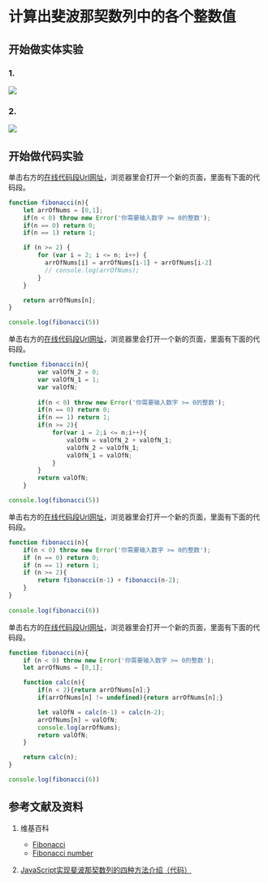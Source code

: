 # 计算出斐波那契数列中的各个整数值

## 开始做实体实验

### 1. 

![](/images/数论/计算出斐波那契数列中的各个整数值/1a.jpg)

### 2. 

![](/images/数论/计算出斐波那契数列中的各个整数值/2a.jpg)

## 开始做代码实验

单击右方的[在线代码段Url网址](http://www.pythontutor.com/live.html#code=function%20fibonacci%28n%29%7B%0A%20%20%20%20let%20arrOfNums%20%3D%20%5B0,1%5D%3B%0A%20%20%20%20if%28n%20%3C%200%29%20throw%20new%20Error%28'%E4%BD%A0%E9%9C%80%E8%A6%81%E8%BE%93%E5%85%A5%E6%95%B0%E5%AD%97%20%3E%3D%200%E7%9A%84%E6%95%B4%E6%95%B0'%29%3B%0A%20%20%20%20if%28n%20%3D%3D%200%29%20return%200%3B%0A%20%20%20%20if%28n%20%3D%3D%201%29%20return%201%3B%0A%0A%20%20%20%20if%20%28n%20%3E%3D%202%29%20%7B%0A%20%20%20%20%20%20%20%20for%20%28var%20i%20%3D%202%3B%20i%20%3C%3D%20n%3B%20i%2B%2B%29%20%7B%0A%20%20%20%20%20%20%20%20%20%20arrOfNums%5Bi%5D%20%3D%20arrOfNums%5Bi-1%5D%20%2B%20arrOfNums%5Bi-2%5D%0A%20%20%20%20%20%20%20%20%20%20//%20console.log%28arrOfNums%29%3B%20%20%20%20%20%20%20%20%20%20%0A%20%20%20%20%20%20%20%20%7D%0A%20%20%20%20%7D%0A%0A%20%20%20%20return%20arrOfNums%5Bn%5D%3B%0A%7D%0A%0Aconsole.log%28fibonacci%285%29%29&cumulative=false&curInstr=23&heapPrimitives=nevernest&mode=display&origin=opt-live.js&py=js&rawInputLstJSON=%5B%5D&textReferences=false)，浏览器里会打开一个新的页面，里面有下面的代码段。

```javascript
function fibonacci(n){
    let arrOfNums = [0,1];
    if(n < 0) throw new Error('你需要输入数字 >= 0的整数');
    if(n == 0) return 0;
    if(n == 1) return 1;

    if (n >= 2) {
        for (var i = 2; i <= n; i++) {
          arrOfNums[i] = arrOfNums[i-1] + arrOfNums[i-2]
          // console.log(arrOfNums);          
        }
    }

    return arrOfNums[n];
}

console.log(fibonacci(5))
```

单击右方的[在线代码段Url网址](http://www.pythontutor.com/live.html#code=function%20fibonacci%28n%29%7B%0A%20%20%20%20%20%20%20%20var%20valOfN_2%20%3D%200%3B%0A%20%20%20%20%20%20%20%20var%20valOfN_1%20%3D%201%3B%0A%20%20%20%20%20%20%20%20var%20valOfN%3B%0A%20%0A%20%20%20%20%20%20%20%20if%28n%20%3C%200%29%20throw%20new%20Error%28'%E4%BD%A0%E9%9C%80%E8%A6%81%E8%BE%93%E5%85%A5%E6%95%B0%E5%AD%97%20%3E%3D%200%E7%9A%84%E6%95%B4%E6%95%B0'%29%3B%0A%20%20%20%20%20%20%20%20if%28n%20%3D%3D%200%29%20return%200%3B%0A%20%20%20%20%20%20%20%20if%28n%20%3D%3D%201%29%20return%201%3B%0A%20%20%20%20%20%20%20%20if%28n%20%3E%3D%202%29%7B%0A%20%20%20%20%20%20%20%20%20%20%20%20for%28var%20i%20%3D%202%3Bi%20%3C%3D%20n%3Bi%2B%2B%29%7B%0A%20%20%20%20%20%20%20%20%20%20%20%20%20%20%20%20valOfN%20%3D%20valOfN_2%20%2B%20valOfN_1%3B%0A%20%20%20%20%20%20%20%20%20%20%20%20%20%20%20%20valOfN_2%20%3D%20valOfN_1%3B%20%20%20%20%20%20%20%20%20%20%20%20%20%20%20%20%0A%20%20%20%20%20%20%20%20%20%20%20%20%20%20%20%20valOfN_1%20%3D%20valOfN%3B%0A%20%20%20%20%20%20%20%20%20%20%20%20%7D%0A%20%20%20%20%20%20%20%20%7D%0A%20%20%20%20%20%20%20%20return%20valOfN%3B%0A%20%20%20%20%7D%0A%0Aconsole.log%28fibonacci%285%29%29&cumulative=false&curInstr=33&heapPrimitives=nevernest&mode=display&origin=opt-live.js&py=js&rawInputLstJSON=%5B%5D&textReferences=false)，浏览器里会打开一个新的页面，里面有下面的代码段。

```javascript
function fibonacci(n){
        var valOfN_2 = 0;
        var valOfN_1 = 1;
        var valOfN;
 
        if(n < 0) throw new Error('你需要输入数字 >= 0的整数');
        if(n == 0) return 0;
        if(n == 1) return 1;
        if(n >= 2){
            for(var i = 2;i <= n;i++){
                valOfN = valOfN_2 + valOfN_1;
                valOfN_2 = valOfN_1;                
                valOfN_1 = valOfN;
            }
        }
        return valOfN;
    }

console.log(fibonacci(5))
```

单击右方的[在线代码段Url网址](http://www.pythontutor.com/live.html#code=function%20fibonacci%28n%29%7B%0A%20%20%20%20if%28n%20%3C%200%29%20throw%20new%20Error%28'%E4%BD%A0%E9%9C%80%E8%A6%81%E8%BE%93%E5%85%A5%E6%95%B0%E5%AD%97%20%3E%3D%200%E7%9A%84%E6%95%B4%E6%95%B0'%29%3B%0A%20%20%20%20if%20%28n%20%3D%3D%200%29%20return%200%3B%20%0A%20%20%20%20if%20%28n%20%3D%3D%201%29%20return%201%3B%20%0A%20%20%20%20if%20%28n%20%3E%3D%202%29%7B%0A%20%20%20%20%20%20%20%20return%20fibonacci%28n-1%29%20%2B%20fibonacci%28n-2%29%3B%20%20%20%20%20%20%0A%20%20%20%20%7D%20%0A%7D%0A%20%20%20%20%0Aconsole.log%28fibonacci%286%29%29&cumulative=false&curInstr=146&heapPrimitives=nevernest&mode=display&origin=opt-live.js&py=js&rawInputLstJSON=%5B%5D&textReferences=false)，浏览器里会打开一个新的页面，里面有下面的代码段。

```javascript
function fibonacci(n){
    if(n < 0) throw new Error('你需要输入数字 >= 0的整数');
    if (n == 0) return 0; 
    if (n == 1) return 1; 
    if (n >= 2){
        return fibonacci(n-1) + fibonacci(n-2);      
    } 
}
    
console.log(fibonacci(6))
```

单击右方的[在线代码段Url网址](http://www.pythontutor.com/live.html#code=function%20fibonacci%28n%29%7B%0A%20%20%20%20if%20%28n%20%3C%200%29%20throw%20new%20Error%28'%E4%BD%A0%E9%9C%80%E8%A6%81%E8%BE%93%E5%85%A5%E6%95%B0%E5%AD%97%20%3E%3D%200%E7%9A%84%E6%95%B4%E6%95%B0'%29%3B%0A%20%20%20%20let%20arrOfNums%20%3D%20%5B0,1%5D%3B%0A%0A%20%20%20%20function%20calc%28n%29%7B%0A%20%20%20%20%20%20%20%20if%28n%20%3C%202%29%7Breturn%20arrOfNums%5Bn%5D%3B%7D%0A%20%20%20%20%20%20%20%20if%28arrOfNums%5Bn%5D%20!%3D%20undefined%29%7Breturn%20arrOfNums%5Bn%5D%3B%7D%0A%0A%20%20%20%20%20%20%20%20let%20valOfN%20%3D%20calc%28n-1%29%20%2B%20calc%28n-2%29%3B%0A%20%20%20%20%20%20%20%20arrOfNums%5Bn%5D%20%3D%20valOfN%3B%0A%20%20%20%20%20%20%20%20console.log%28arrOfNums%29%3B%0A%20%20%20%20%20%20%20%20return%20valOfN%3B%0A%20%20%20%20%7D%0A%0A%20%20%20%20return%20calc%28n%29%3B%0A%7D%0A%0Aconsole.log%28fibonacci%286%29%29&cumulative=false&curInstr=67&heapPrimitives=nevernest&mode=display&origin=opt-live.js&py=js&rawInputLstJSON=%5B%5D&textReferences=false)，浏览器里会打开一个新的页面，里面有下面的代码段。

```javascript
function fibonacci(n){
    if (n < 0) throw new Error('你需要输入数字 >= 0的整数');
    let arrOfNums = [0,1];

    function calc(n){
        if(n < 2){return arrOfNums[n];}
        if(arrOfNums[n] != undefined){return arrOfNums[n];}

        let valOfN = calc(n-1) + calc(n-2);
        arrOfNums[n] = valOfN;
        console.log(arrOfNums);
        return valOfN;
    }

    return calc(n);
}

console.log(fibonacci(6))
```

## 参考文献及资料

1. 维基百科
	- [Fibonacci](https://en.wikipedia.org/wiki/Fibonacci) 
	- [Fibonacci number](https://en.wikipedia.org/wiki/Fibonacci_number) 

2. [JavaScript实现斐波那契数列的四种方法介绍（代码）](https://www.php.cn/js-tutorial-416086.html) 

